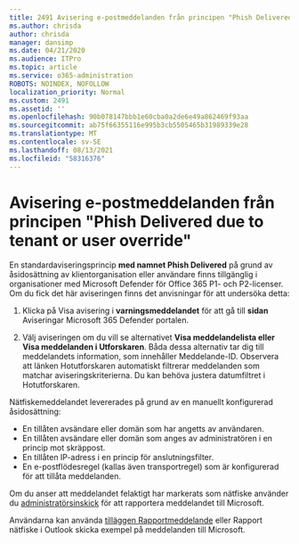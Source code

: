 ```yaml
---
title: 2491 Avisering e-postmeddelanden från principen "Phish Delivered due to tenant or user override"
ms.author: chrisda
author: chrisda
manager: dansimp
ms.date: 04/21/2020
ms.audience: ITPro
ms.topic: article
ms.service: o365-administration
ROBOTS: NOINDEX, NOFOLLOW
localization_priority: Normal
ms.custom: 2491
ms.assetid: ''
ms.openlocfilehash: 90b078147bbb1e60cba0a2de6e49a862469f93aa
ms.sourcegitcommit: ab75f66355116e995b3cb5505465b31989339e28
ms.translationtype: MT
ms.contentlocale: sv-SE
ms.lasthandoff: 08/13/2021
ms.locfileid: "58316376"
---
```

# <a name="alert-email-messages-from-the-phish-delivered-due-to-tenant-or-user-override-policy"></a>Avisering e-postmeddelanden från principen "Phish Delivered due to tenant or user override"

En standardaviseringsprincip **med namnet Phish Delivered** på grund av åsidosättning av klientorganisation eller användare finns tillgänglig i organisationer med Microsoft Defender för Office 365 P1- och P2-licenser. Om du fick det här aviseringen finns det anvisningar för att undersöka detta:

1. Klicka på Visa avisering i **varningsmeddelandet** för att gå till **sidan** Aviseringar Microsoft 365 Defender portalen.

2. Välj aviseringen om du vill se alternativet **Visa meddelandelista eller** **Visa meddelanden i Utforskaren**. Båda dessa alternativ tar dig till meddelandets information, som innehåller Meddelande-ID. Observera att länken Hotutforskaren automatiskt filtrerar meddelanden som matchar aviseringskriterierna. Du kan behöva justera datumfiltret i Hotutforskaren.

Nätfiskemeddelandet levererades på grund av en manuellt konfigurerad åsidosättning:

- En tillåten avsändare eller domän som har angetts av användaren.
- En tillåten avsändare eller domän som anges av administratören i en princip mot skräppost.
- En tillåten IP-adress i en princip för anslutningsfilter.
- En e-postflödesregel (kallas även transportregel) som är konfigurerad för att tillåta meddelanden.

Om du anser att meddelandet felaktigt har markerats som nätfiske använder du [administratörsinskick](https://docs.microsoft.com/microsoft-365/security/office-365-security/admin-submission) för att rapportera meddelandet till Microsoft.

Användarna kan använda [tilläggen Rapportmeddelande](https://docs.microsoft.com/microsoft-365/security/office-365-security/enable-the-report-message-add-in) eller Rapport nätfiske i Outlook skicka exempel på meddelanden till Microsoft.
